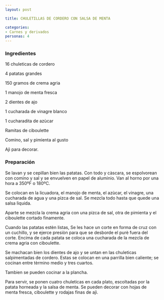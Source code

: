 ```yaml
---
layout: post

title: CHULETILLAS DE CORDERO CON SALSA DE MENTA

categories:
- Carnes y derivados
personas: 4 
---
```


<h3>Ingredientes</h3>
16 chuleticas de cordero

4 patatas grandes

150 gramos de crema agria

1 manojo de menta fresca

2 dientes de ajo

1 cucharada de vinagre blanco

1 cucharadita de az&ugrave;car

Ramitas de ciboulette

Comino, sal y pimienta al gusto

Aj&igrave; para decorar.

<h3>Preparación</h3>
Se lavan y se cepillan bien las patatas. Con todo y c&agrave;scara, se espolvorean con comino y sal y se envuelven en papel de aluminio. Van al horno por una hora a 350&ordm;F o 180&ordm;C.

Se colocan en la licuadora, el manojo de menta, el az&ugrave;car, el vinagre, una cucharada de agua y una pizca de sal. Se mezcla todo hasta que quede una salsa l&igrave;quida.

Aparte se mezcla la crema agria con una pizca de sal, otra de pimienta y el ciboulette cortado finamente.

Cuando las patatas est&egrave;n listas, Se les hace un corte en forma de cruz con un cuchillo, y se ejerce presi&ograve;n para que se desborde el pur&egrave; fuera del corte. Encima de cada patata se coloca una cucharada de la mezcla de crema agria con ciboulette.

Se machacan bien los dientes de ajo y se untan en las chuleticas salpimentadas de cordero. Estas se colocan en una parrilla bien caliente; se cocinan entre t&egrave;rmino medio y tres cuartos.

Tambien se pueden cocinar a la plancha.

Para servir, se ponen cuatro chuleticas en cada plato, escoltadas por la patata horneada y la salsa de menta. Se pueden decorar con hojas de menta fresca, ciboulette y rodajas finas de aj&igrave;.

